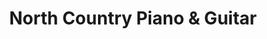 ---
title: "North Country Piano & Guitar"
url: /queensbury/north-country-piano-and-guitar/
shop: musical instrument
---